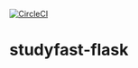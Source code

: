 [![CircleCI](https://circleci.com/gh/CUBigDataClass/studyfast-www.svg?style=svg)](https://circleci.com/gh/CUBigDataClass/studyfast-www)
# studyfast-flask
